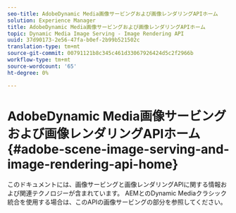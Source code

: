 ```yaml
---
seo-title: AdobeDynamic Media画像サービングおよび画像レンダリングAPIホーム
solution: Experience Manager
title: AdobeDynamic Media画像サービングおよび画像レンダリングAPIホーム
topic: Dynamic Media Image Serving - Image Rendering API
uuid: 37d90173-2e56-47fa-b0ef-2b99b521502c
translation-type: tm+mt
source-git-commit: 00791121b8c345c461d33067926424d5c2f2966b
workflow-type: tm+mt
source-wordcount: '65'
ht-degree: 0%

---
```



# AdobeDynamic Media画像サービングおよび画像レンダリングAPIホーム{#adobe-scene-image-serving-and-image-rendering-api-home}

このドキュメントには、画像サービングと画像レンダリングAPIに関する情報および関連テクノロジーが含まれています。 AEMとのDynamic Mediaクラシック統合を使用する場合は、このAPIの画像サービングの部分を参照してください。